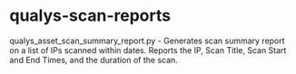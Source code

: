 # qualys-scan-reports

qualys_asset_scan_summary_report.py - Generates scan summary report on a list of IPs scanned within dates. Reports the IP, Scan Title, Scan Start and End Times, and the duration of the scan.

